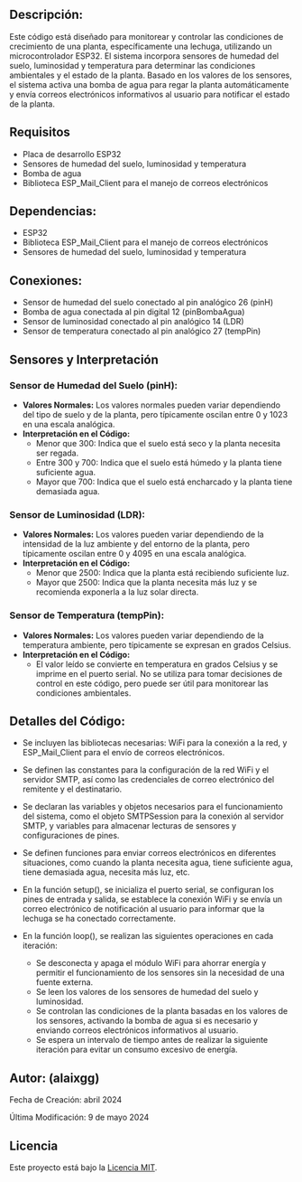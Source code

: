 ##  Descripción:
  Este código está diseñado para monitorear y controlar las condiciones de crecimiento de una planta, específicamente una lechuga, utilizando un microcontrolador ESP32. 
  El sistema incorpora sensores de humedad del suelo, luminosidad y temperatura para determinar las condiciones ambientales y el estado de la planta.
  Basado en los valores de los sensores, el sistema activa una bomba de agua para regar la planta automáticamente y envía correos electrónicos informativos al usuario para notificar el estado de la planta.
## Requisitos

- Placa de desarrollo ESP32
- Sensores de humedad del suelo, luminosidad y temperatura
- Bomba de agua
- Biblioteca ESP_Mail_Client para el manejo de correos electrónicos
  
##  Dependencias:
  - ESP32
  - Biblioteca ESP_Mail_Client para el manejo de correos electrónicos
  - Sensores de humedad del suelo, luminosidad y temperatura

 ## Conexiones:
  - Sensor de humedad del suelo conectado al pin analógico 26 (pinH)
  - Bomba de agua conectada al pin digital 12 (pinBombaAgua)
  - Sensor de luminosidad conectado al pin analógico 14 (LDR)
  - Sensor de temperatura conectado al pin analógico 27 (tempPin)

## Sensores y Interpretación

### Sensor de Humedad del Suelo (pinH):

- **Valores Normales:** Los valores normales pueden variar dependiendo del tipo de suelo y de la planta, pero típicamente oscilan entre 0 y 1023 en una escala analógica.
- **Interpretación en el Código:**
  - Menor que 300: Indica que el suelo está seco y la planta necesita ser regada.
  - Entre 300 y 700: Indica que el suelo está húmedo y la planta tiene suficiente agua.
  - Mayor que 700: Indica que el suelo está encharcado y la planta tiene demasiada agua.

### Sensor de Luminosidad (LDR):

- **Valores Normales:** Los valores pueden variar dependiendo de la intensidad de la luz ambiente y del entorno de la planta, pero típicamente oscilan entre 0 y 4095 en una escala analógica.
- **Interpretación en el Código:**
  - Menor que 2500: Indica que la planta está recibiendo suficiente luz.
  - Mayor que 2500: Indica que la planta necesita más luz y se recomienda exponerla a la luz solar directa.

### Sensor de Temperatura (tempPin):

- **Valores Normales:** Los valores pueden variar dependiendo de la temperatura ambiente, pero típicamente se expresan en grados Celsius.
- **Interpretación en el Código:**
  - El valor leído se convierte en temperatura en grados Celsius y se imprime en el puerto serial. No se utiliza para tomar decisiones de control en este código, pero puede ser útil para monitorear las condiciones ambientales.

## Detalles del Código:

  - Se incluyen las bibliotecas necesarias: WiFi para la conexión a la red, y ESP_Mail_Client para el envío de correos electrónicos.

  - Se definen las constantes para la configuración de la red WiFi y el servidor SMTP, así como las credenciales de correo electrónico del remitente y el destinatario.

  - Se declaran las variables y objetos necesarios para el funcionamiento del sistema, como el objeto SMTPSession para la conexión al servidor SMTP, y variables para almacenar lecturas de sensores y configuraciones de pines.

  - Se definen funciones para enviar correos electrónicos en diferentes situaciones, como cuando la planta necesita agua, tiene suficiente agua, tiene demasiada agua, necesita más luz, etc.

  - En la función setup(), se inicializa el puerto serial, se configuran los pines de entrada y salida, se establece la conexión WiFi y se envía un correo electrónico de notificación al usuario para informar que la lechuga se ha conectado correctamente.

  - En la función loop(), se realizan las siguientes operaciones en cada iteración:
    - Se desconecta y apaga el módulo WiFi para ahorrar energía y permitir el funcionamiento de los sensores sin la necesidad de una fuente externa.
    - Se leen los valores de los sensores de humedad del suelo y luminosidad.
    - Se controlan las condiciones de la planta basadas en los valores de los sensores, activando la bomba de agua si es necesario y enviando correos electrónicos informativos al usuario.
    - Se espera un intervalo de tiempo antes de realizar la siguiente iteración para evitar un consumo excesivo de energía.

  ## Autor: (alaixgg)

  Fecha de Creación: abril 2024

  Última Modificación: 9 de mayo 2024

  ## Licencia

Este proyecto está bajo la [Licencia MIT](https://opensource.org/licenses/MIT).
